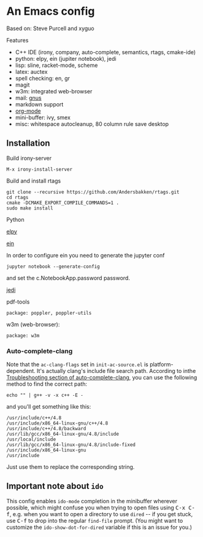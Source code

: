 # An Emacs config

Based on: Steve Purcell and xyguo

Features

- C++ IDE (irony, company, auto-complete, semantics, rtags, cmake-ide)
- python: elpy, ein (jupiter notebook), jedi
- lisp: sline, racket-mode, scheme
- latex: auctex
- spell checking: en, gr
- magit
- w3m: integrated web-browser
- mail: [gnus](https://www.emacswiki.org/emacs/GnusTutorial)
- markdown support
- [org-mode](http://orgmode.org/worg/org-tutorials/org4beginners.html)
- mini-buffer: ivy, smex
- misc:  whitespace autocleanup, 80 column rule save desktop

## Installation

Build irony-server

```
M-x irony-install-server
```

Build and install rtags

```
git clone --recursive https://github.com/Andersbakken/rtags.git
cd rtags
cmake -DCMAKE_EXPORT_COMPILE_COMMANDS=1 .
sudo make install
```

Python

[elpy](https://github.com/jorgenschaefer/elpy)

[ein](https://github.com/millejoh/emacs-ipython-notebook)

In order to configure ein you need to generate the jupyter conf

```
jupyter notebook --generate-config

```

and set the c.NotebookApp.password password.

[jedi](http://tkf.github.io/emacs-jedi/latest/)

pdf-tools

```
package: poppler, poppler-utils
```

w3m (web-browser):

```
package: w3m
```

### Auto-complete-clang

Note that the `ac-clang-flags` set in `init-ac-source.el` is
platform-dependent. It's actually clang's include file search
path. According to
inthe
[Troubleshooting section of auto-complete-clang](https://github.com/brianjcj/auto-complete-clang),
you can use the following method to find the correct path:

```
echo "" | g++ -v -x c++ -E -
```

and you'll get something like this:

```
/usr/include/c++/4.8
/usr/include/x86_64-linux-gnu/c++/4.8
/usr/include/c++/4.8/backward
/usr/lib/gcc/x86_64-linux-gnu/4.8/include
/usr/local/include
/usr/lib/gcc/x86_64-linux-gnu/4.8/include-fixed
/usr/include/x86_64-linux-gnu
/usr/include
```
Just use them to replace the corresponding string.

## Important note about `ido`

This config enables `ido-mode` completion in the minibuffer wherever
possible, which might confuse you when trying to open files using
<kbd>C-x C-f</kbd>, e.g. when you want to open a directory to use
`dired` -- if you get stuck, use <kbd>C-f</kbd> to drop into the
regular `find-file` prompt. (You might want to customize the
`ido-show-dot-for-dired` variable if this is an issue for you.)
